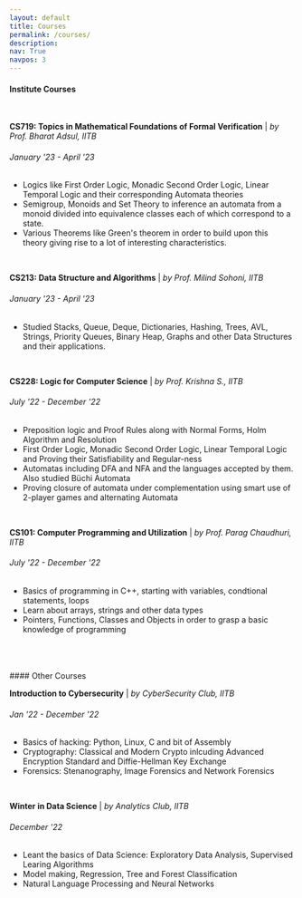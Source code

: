 ```yaml
---
layout: default
title: Courses
permalink: /courses/
description: 
nav: True
navpos: 3
---
```


#### Institute Courses
<br>
<div class="courses">
    <p class="courses-text">
      <strong>CS719: Topics in Mathematical Foundations of Formal Verification</strong> | <i>by Prof. Bharat Adsul, IITB</i> <br/>
    <div class="courses-bubble-with-date">
      <h6>January '23 - April '23</h6>
    </div>  
    <ul>
        <li>Logics like First Order Logic, Monadic Second Order Logic, Linear Temporal Logic and their corresponding Automata theories</li>
        <li>Semigroup, Monoids and Set Theory to inference an automata from a monoid divided into equivalence classes each of which correspond to a state.</li>
        <li>Various Theorems like Green's theorem in order to build upon this theory giving rise to a lot of interesting characteristics.</li>
     </ul>
    </p>
    <br>
</div>

<div class="courses">
    <p class="courses-text">
      <strong>CS213: Data Structure and Algorithms</strong> | <i>by Prof. Milind Sohoni, IITB</i> <br/>
    <div class="courses-bubble-with-date">
      <h6>January '23 - April '23</h6>
    </div>  
    <ul>
        <li>Studied Stacks, Queue, Deque, Dictionaries, Hashing, Trees, AVL, Strings, Priority Queues, Binary Heap, Graphs and other Data Structures and their applications.</li>
     </ul>
    </p>
    <br>
</div>

<div class="courses">
    <p class="courses-text">
      <strong>CS228: Logic for Computer Science</strong> | <i>by Prof. Krishna S., IITB</i> <br/>
    <div class="courses-bubble-with-date">
      <h6>July '22 - December '22</h6>
    </div>  
    <ul>
        <li>Preposition logic and Proof Rules along with Normal Forms, Holm Algorithm and Resolution</li>
        <li>First Order Logic, Monadic Second Order Logic, Linear Temporal Logic and Proving their Satisfiability and Regular-ness</li>
        <li>Automatas including DFA and NFA and the languages accepted by them. Also studied Büchi Automata</li>
        <li>Proving closure of automata under complementation using smart use of 2-player games and alternating Automata</li>
     </ul>
    </p>
    <br>
</div>

<div class="courses">
    <p class="courses-text">
      <strong>CS101: Computer Programming and Utilization</strong> | <i>by Prof. Parag Chaudhuri, IITB</i> <br/>
    <div class="courses-bubble-with-date">
      <h6>July '22 - December '22</h6>
    </div>  
    <ul>
        <li>Basics of programming in C++, starting with variables, condtional statements, loops</li>
        <li>Learn about arrays, strings and other data types</li>
        <li>Pointers, Functions, Classes and Objects in order to grasp a basic knowledge of programming</li>
     </ul>
    </p>
    <br>
</div>
<br>
<br>
#### Other Courses

<div class="courses">
    <p class="courses-text">
      <strong>Introduction to Cybersecurity</strong> | <i>by CyberSecurity Club, IITB</i> <br/>
    <div class="courses-bubble-with-date">
      <h6>Jan '22 - December '22</h6>
    </div>  
    <ul>
        <li>Basics of hacking: Python, Linux, C and bit of Assembly</li>
        <li>Cryptography: Classical and Modern Crypto inlcuding Advanced Encryption Standard and Diffie-Hellman Key Exchange</li>
        <li>Forensics: Stenanography, Image Forensics and Network Forensics</li>
     </ul>
    </p>
    <br>
</div>

<div class="courses">
    <p class="courses-text">
      <strong>Winter in Data Science</strong> | <i>by Analytics Club, IITB</i> <br/>
    <div class="courses-bubble-with-date">
      <h6>December '22</h6>
    </div>  
    <ul>
        <li>Leant the basics of Data Science: Exploratory Data Analysis, Supervised Learing Algorithms</li>
        <li>Model making, Regression, Tree and Forest Classification</li>
        <li>Natural Language Processing and Neural Networks</li>
     </ul>
    </p>
    <br>
</div>
